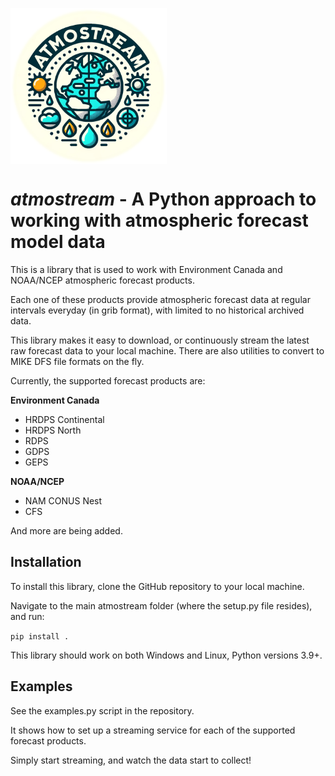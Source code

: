 <p align="left">
<img src="./atmostream/logo.png" alt="sidepanel" width="250"  style="display: block; margin-right: auto;">
</p>

# *atmostream* - A Python approach to working with atmospheric forecast model data

This is a library that is used to work with Environment Canada and NOAA/NCEP atmospheric forecast products.

Each one of these products provide atmospheric forecast data at regular intervals everyday (in grib format), with limited to no historical archived data.

This library makes it easy to download, or continuously stream the latest raw forecast data to your local machine. There are also utilities to convert to MIKE DFS file formats on the fly.

Currently, the supported forecast products are:

**Environment Canada**
* HRDPS Continental
* HRDPS North
* RDPS
* GDPS
* GEPS

**NOAA/NCEP**
* NAM CONUS Nest
* CFS

And more are being added.

## Installation

To install this library, clone the GitHub repository to your local machine.

Navigate to the main atmostream folder (where the setup.py file resides), and run:

`pip install .`

This library should work on both Windows and Linux, Python versions 3.9+.

## Examples

See the examples.py script in the repository. 

It shows how to set up a streaming service for each of the supported forecast products.

Simply start streaming, and watch the data start to collect!
